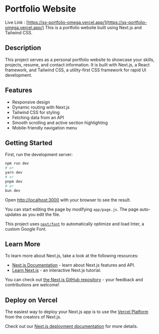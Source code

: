 # Portfolio Website
Live Link : [https://ss-portfolio-omega.vercel.app/](https://ss-portfolio-omega.vercel.app/)
This is a portfolio website built using Next.js and Tailwind CSS.



## Description

This project serves as a personal portfolio website to showcase your skills, projects, resume, and contact information. It is built with Next.js, a React framework, and Tailwind CSS, a utility-first CSS framework for rapid UI development.

## Features

- Responsive design
- Dynamic routing with Next.js
- Tailwind CSS for styling
- Fetching data from an API
- Smooth scrolling and active section highlighting
- Mobile-friendly navigation menu

## Getting Started

First, run the development server:

```bash
npm run dev
# or
yarn dev
# or
pnpm dev
# or
bun dev
```

Open [http://localhost:3000](http://localhost:3000) with your browser to see the result.

You can start editing the page by modifying `app/page.js`. The page auto-updates as you edit the file.

This project uses [`next/font`](https://nextjs.org/docs/basic-features/font-optimization) to automatically optimize and load Inter, a custom Google Font.

## Learn More

To learn more about Next.js, take a look at the following resources:

- [Next.js Documentation](https://nextjs.org/docs) - learn about Next.js features and API.
- [Learn Next.js](https://nextjs.org/learn) - an interactive Next.js tutorial.

You can check out [the Next.js GitHub repository](https://github.com/vercel/next.js/) - your feedback and contributions are welcome!

## Deploy on Vercel

The easiest way to deploy your Next.js app is to use the [Vercel Platform](https://vercel.com/new?utm_medium=default-template&filter=next.js&utm_source=create-next-app&utm_campaign=create-next-app-readme) from the creators of Next.js.

Check out our [Next.js deployment documentation](https://nextjs.org/docs/deployment) for more details.
